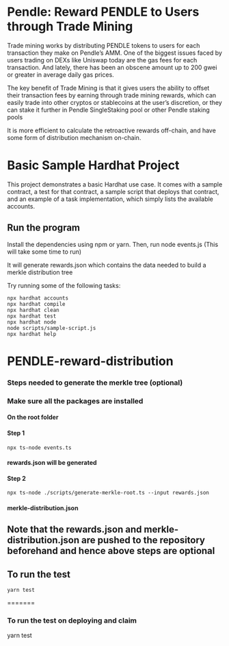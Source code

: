 # Pendle: Reward PENDLE to Users through Trade Mining 

Trade mining works by distributing PENDLE tokens to users for each transaction they make on Pendle’s AMM. One of the biggest issues faced by users trading on DEXs like Uniswap today are the gas fees for each transaction. And lately, there has been an obscene amount up to 200 gwei or greater in average daily gas prices. 

The key benefit of Trade Mining is that it gives users the ability to offset their transaction fees by earning through trade mining rewards, which can easily trade into other cryptos or stablecoins at the user’s discretion, or they can stake it further in Pendle SingleStaking pool or other Pendle staking pools

It is more efficient to calculate the retroactive rewards off-chain, and have some form of distribution mechanism on-chain.
# Basic Sample Hardhat Project

This project demonstrates a basic Hardhat use case. It comes with a sample contract, a test for that contract, a sample script that deploys that contract, and an example of a task implementation, which simply lists the available accounts.

## Run the program
Install the dependencies using npm or yarn.
Then, run node events.js (This will take some time to run)

It will generate rewards.json which contains the data needed to build a merkle distribution tree


Try running some of the following tasks:

```shell
npx hardhat accounts
npx hardhat compile
npx hardhat clean
npx hardhat test
npx hardhat node
node scripts/sample-script.js
npx hardhat help
```

# PENDLE-reward-distribution
### Steps needed to generate the merkle tree (optional)
### Make sure all the packages are installed
#### On the root folder 
#### Step 1
```shell
npx ts-node events.ts
```
#### rewards.json will be generated
#### Step 2
```shell
npx ts-node ./scripts/generate-merkle-root.ts --input rewards.json
```
#### merkle-distribution.json
## Note that the rewards.json and merkle-distribution.json are pushed to the repository beforehand and hence above steps are optional

## To run the test
```shell
yarn test
```
=======
### To run the test on deploying and claim
yarn test

